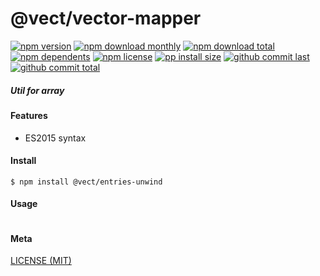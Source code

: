 # @vect/vector-mapper

[![npm version][badge-npm-version]][url-npm]
[![npm download monthly][badge-npm-download-monthly]][url-npm]
[![npm download total][badge-npm-download-total]][url-npm]
[![npm dependents][badge-npm-dependents]][url-github]
[![npm license][badge-npm-license]][url-npm]
[![pp install size][badge-pp-install-size]][url-pp]
[![github commit last][badge-github-last-commit]][url-github]
[![github commit total][badge-github-commit-count]][url-github]

[//]: <> (Shields)
[badge-npm-version]: https://flat.badgen.net/npm/v/@vect/entries-unwind
[badge-npm-download-monthly]: https://flat.badgen.net/npm/dm/@vect/entries-unwind
[badge-npm-download-total]:https://flat.badgen.net/npm/dt/@vect/entries-unwind
[badge-npm-dependents]: https://flat.badgen.net/npm/dependents/@vect/entries-unwind
[badge-npm-license]: https://flat.badgen.net/npm/license/@vect/entries-unwind
[badge-pp-install-size]: https://flat.badgen.net/packagephobia/install/@vect/entries-unwind
[badge-github-last-commit]: https://flat.badgen.net/github/last-commit/hoyeungw/vect
[badge-github-commit-count]: https://flat.badgen.net/github/commits/hoyeungw/vect

[//]: <> (Link)
[url-npm]: https://npmjs.org/package/@vect/entries-unwind
[url-pp]: https://packagephobia.now.sh/result?p=@vect/entries-unwind
[url-github]: https://github.com/hoyeungw/vect

##### Util for array

#### Features

- ES2015 syntax

#### Install
```console
$ npm install @vect/entries-unwind
```

#### Usage
```js
```

#### Meta
[LICENSE (MIT)](LICENSE)

